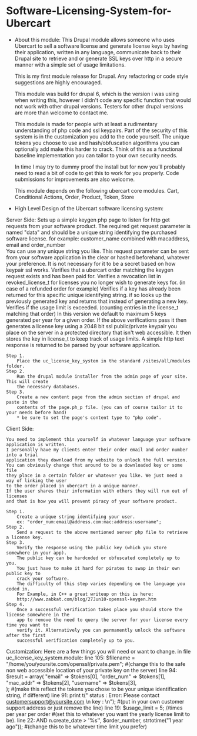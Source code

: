 Software-Licensing-System-for-Ubercart
======================================

- About this module:
	This Drupal module allows someone who uses Ubercart to sell a software license 
	and generate license keys by having their application, written in any language, 
	communicate back to their Drupal site to retrieve and or generate SSL keys over http
	in a secure manner with a simple set of usage limitations. 

	This is my first module release for Drupal. 
	Any refactoring or code style suggestions are highly encouraged.

	This module was build for drupal 6, which is the version i was using when writing this,
	however I didn't code any specific function that would not work with other drupal versions.
	Testers for other drupal versions are more than welcome to contact me.

	This module is made for people with at least a rudimentary understanding of php code and ssl
	keypairs. Part of the security of this system is in the customization you add to the code
	yourself. The unique tokens you choose to use and hash/obfuscation algorithms you can optionally
	add make this harder to crack. 
	Think of this as a functional baseline implementation you can tailor to your own security needs.
	
	In time I may try to dummy proof the install but for now you'll probably need to read a bit of code 
	to get this to work for you properly.
	Code submissions for improvements are also welcome.

	This module depends on the following ubercart core modules.
		Cart, Conditional Actions, Order, Product, Token, Store


- High Level Design of the Ubercart software licensing system:

Server Side:
	Sets up a simple keygen php page to listen for http get requests from your software product.
		The required get request parameter is named "data" and 
		should be a unique string identifying the purchased software license. 
		for example: customer_name combined with macaddress, email and order_number  
		You can use any unique string you like. This request parameter can be sent 
		from your software application in the clear or hashed beforehand, whatever your preference. 
		It is not necessary for it to be a secret based on how keypair ssl works.
	Verifies that a ubercart order matching the keygen request exists and has been paid for.
	Verifies a revocation list in revoked_license_t for licenses you no longer wish to generate keys for. 
		(in case of a refunded order for example)
	Verifies if a key has already been returned for this specific unique identifying string.
		if so looks up the previously generated key and returns that instead of generating a new key.
	Verifies if the usage limit is exceeded. (counting entries in the license_t matching that order)
		In this version we default to maximum 5 keys generated per year for a given order.
	If the above verifications pass it then generates a license key using a 2048 bit ssl public/private 
		keypair you place on the server in a protected directory that isn't web accessible.
		It then stores the key in license_t to keep track of usage limits.
	A simple http text response is returned to be parsed by your software application.
	
	Step 1. 
		Place the uc_license_key_system in the standard /sites/all/modules folder.
	Step 2.
		Run the drupal module installer from the admin page of your site. This will create
		the necessary databases.
	Step 3. 
		Create a new content page from the admin section of drupal and paste in the 
		contents of the page.ph_p file. (you can of course tailor it to your needs before hand)
		* be sure to set the page's content type to "php code". 
	
Client Side:

	You need to implement this yourself in whatever language your software application is written.
	I personally have my clients enter their order email and order number into a trial
	application they download from my website to unlock the full version. 
	You can obviously change that around to be a downloaded key or some file
	they place in a certain folder or whatever you like. We just need a way of linking the user
	to the order placed in ubercart in a unique manner. 
	If the user shares their information with others they will run out of licenses 
	and that is how you will prevent piracy of your software product.
	
	Step 1. 
		Create a unique string identifying your user.
		ex: "order_num:email@address.com:mac:address:username";
	Step 2. 
		Send a request to the above mentioned server php file to retrieve a license key.
	Step 3. 
		Verify the response using the public key (which you store somewhere in your app).
		The public key can be hardcoded or obfuscated completely up to you.
		You just have to make it hard for pirates to swap in their own public key to 
		crack your software.
		The difficulty of this step varies depending on the language you coded in. 
		For Example, in C++ a great writeup on this is here: 
		http://www.zabkat.com/blog/27Jun10-openssl-keygen.htm
	Step 4. 
	 	Once a successful verification takes place you should store the license somewhere in the 
		app to remove the need to query the server for your license every time you want to 
		verify it. Alternatively you can permanently unlock the software after the first
		successful verification completely up to you. 
		
Customization:
	Here are a few things you will need or want to change.
	in file uc_license_key_system.module:
		line 105:
			$filename = "/home/you/yoursite.com/openssl/private.pem";
			#(change this to the safe non web accessible location of your private key on the server)
		line 94:
			$result = array(
			    		"email" => $tokens[0],
						"order_num" => $tokens[1],
					    "mac_addr" => $tokens[2],
					    "username" => $tokens[3],			
					);
			#(make this reflect the tokens you chose to be your unique identification string, if different)
		line 91:
			print t(" status : Error: Please contact customersupport@yoursite.com \n key : \n");
			#(put in your own customer support address or just remove the line)
		line 19:
			$usage_limit = 5; //times per year per order
			#(set this to whatever you want the yearly license limit to be).
		line 22:
			 AND   n.create_date > \'%s\'', $order_number, strtotime("1 year ago"));
			#(change this to be whatever time limit you prefer)
	
	
